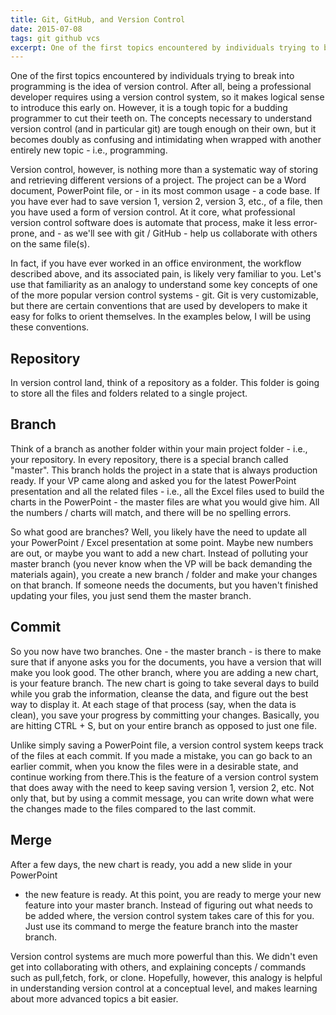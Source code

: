 ```yaml
---
title: Git, GitHub, and Version Control
date: 2015-07-08
tags: git github vcs
excerpt: One of the first topics encountered by individuals trying to break into programming is the idea of version control. In this post, I will clarify version control through an analogy that most individuals are familiar with.
---
```

One of the first topics encountered by individuals trying to break into
programming is the idea of version control. After all, being a professional
developer requires using a version control system, so it makes logical sense to
introduce this early on. However, it is a tough topic for a budding programmer
to cut their teeth on. The concepts necessary to understand version control (and
in particular git) are tough enough on their own, but it becomes doubly as
confusing and intimidating when wrapped with another entirely new topic - i.e.,
programming.

Version control, however, is nothing more than a systematic way of storing and
retrieving different versions of a project. The project can be a Word document,
PowerPoint file, or - in its most common usage - a code base. If you have ever
had to save version 1, version 2, version 3, etc., of a file, then you have used
a form of version control. At it core, what professional version control
software does is automate that process, make it less error-prone, and - as we'll
see with git / GitHub - help us collaborate with others on the same file(s).

In fact, if you have ever worked in an office environment, the workflow
described above, and its associated pain, is likely very familiar to you.  Let's
use that familiarity as an analogy to understand some key concepts of one of the
more popular version control systems - git. Git is very customizable, but there
are certain conventions that are used by developers to make it easy for folks to
orient themselves. In the examples below, I will be using these conventions.

## Repository
In version control land, think of a repository as a folder. This folder is going
to store all the files and folders related to a single project.

## Branch
Think of a branch as another folder within your main project folder - i.e., your
repository. In every repository, there is a special branch called "master". This
branch holds the project in a state that is always production ready. If your VP
came along and asked you for the latest PowerPoint presentation and all the
related files - i.e., all the Excel files used to build the charts in the
PowerPoint - the master files are what you would give him. All the numbers /
charts will match, and there will be no spelling errors.

So what good are branches? Well, you likely have the need to update all your
PowerPoint / Excel presentation at some point. Maybe new numbers are out, or
maybe you want to add a new chart. Instead of polluting your master branch (you
never know when the VP will be back demanding the materials again), you create a
new branch / folder and make your changes on that branch. If someone needs the
documents, but you haven't finished updating your files, you just send them the
master branch.

## Commit
So you now have two branches. One - the master branch - is there to make sure
that if anyone asks you for the documents, you have a version that will make you
look good. The other branch, where you are adding a new chart, is your feature
branch. The new chart is going to take several days to build while you grab the
information, cleanse the data, and figure out the best way to display it. At
each stage of that process (say, when the data is clean), you save your progress
by committing your changes.  Basically, you are hitting CTRL + S, but on your
entire branch as opposed to just one file.

Unlike simply saving a PowerPoint file, a version control system keeps track of
the files at each commit. If you made a mistake, you can go back to an earlier
commit, when you know the files were in a desirable state, and continue working
from there.This is the feature of a version control system that does away with
the need to keep saving version 1, version 2, etc. Not only that, but by using a
commit message, you can write down what were the changes made to the files
compared to the last commit.

## Merge
After a few days, the new chart is ready, you add a new slide in your PowerPoint
- the new feature is ready. At this point, you are ready to merge your new
feature into your master branch. Instead of figuring out what needs to be added
where, the version control system takes care of this for you. Just use its
command to merge the feature branch into the master branch.

Version control systems are much more powerful than this. We didn't even get
into collaborating with others, and explaining concepts / commands such as
pull,fetch, fork, or clone. Hopefully, however, this analogy is helpful in
understanding version control at a conceptual level, and makes learning about
more advanced topics a bit easier.
